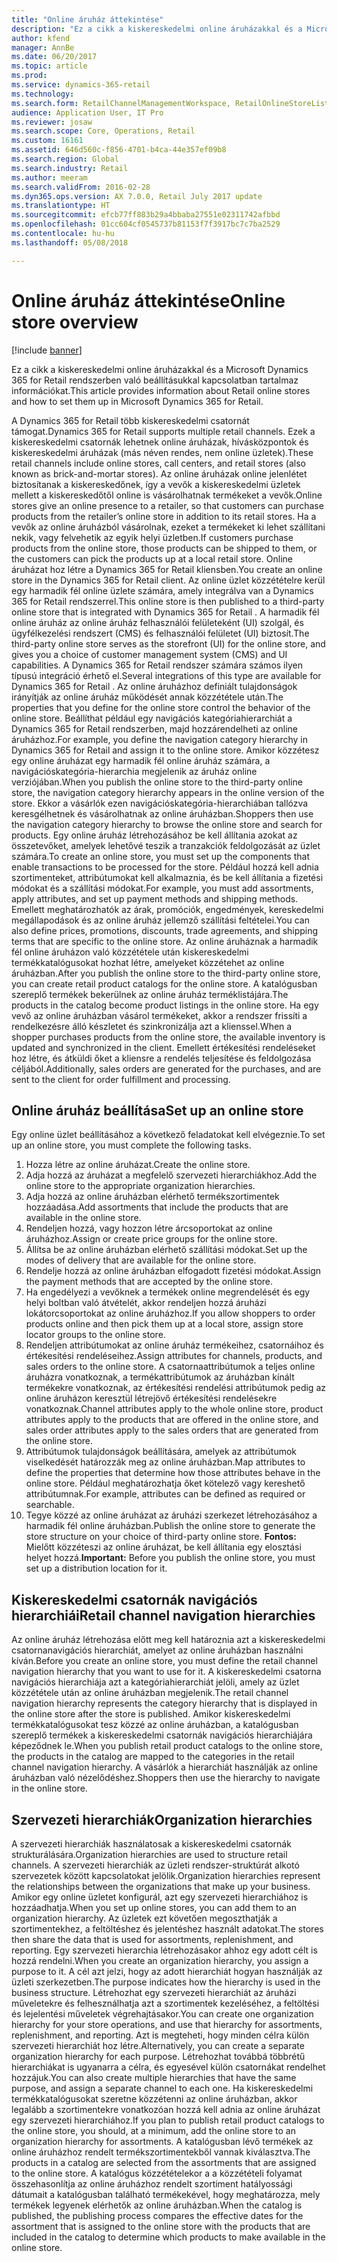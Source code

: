 ```yaml
---
title: "Online áruház áttekintése"
description: "Ez a cikk a kiskereskedelmi online áruházakkal és a Microsoft Dynamics 365 for Retail rendszerben való beállításukkal kapcsolatban tartalmaz információkat."
author: kfend
manager: AnnBe
ms.date: 06/20/2017
ms.topic: article
ms.prod: 
ms.service: dynamics-365-retail
ms.technology: 
ms.search.form: RetailChannelManagementWorkspace, RetailOnlineStoreList
audience: Application User, IT Pro
ms.reviewer: josaw
ms.search.scope: Core, Operations, Retail
ms.custom: 16161
ms.assetid: 646d560c-f856-4701-b4ca-44e357ef09b8
ms.search.region: Global
ms.search.industry: Retail
ms.author: meeram
ms.search.validFrom: 2016-02-28
ms.dyn365.ops.version: AX 7.0.0, Retail July 2017 update
ms.translationtype: HT
ms.sourcegitcommit: efcb77ff883b29a4bbaba27551e02311742afbbd
ms.openlocfilehash: 01cc604cf0545737b81153f7f3917bc7c7ba2529
ms.contentlocale: hu-hu
ms.lasthandoff: 05/08/2018

---
```


# <a name="online-store-overview"></a><span data-ttu-id="a241f-103">Online áruház áttekintése</span><span class="sxs-lookup"><span data-stu-id="a241f-103">Online store overview</span></span>

[!include [banner](includes/banner.md)]

<span data-ttu-id="a241f-104">Ez a cikk a kiskereskedelmi online áruházakkal és a Microsoft Dynamics 365 for Retail rendszerben való beállításukkal kapcsolatban tartalmaz információkat.</span><span class="sxs-lookup"><span data-stu-id="a241f-104">This article provides information about Retail online stores and how to set them up in Microsoft Dynamics 365 for Retail.</span></span>

<span data-ttu-id="a241f-105">A Dynamics 365 for Retail több kiskereskedelmi csatornát támogat.</span><span class="sxs-lookup"><span data-stu-id="a241f-105">Dynamics 365 for Retail supports multiple retail channels.</span></span> <span data-ttu-id="a241f-106">Ezek a kiskereskedelmi csatornák lehetnek online áruházak, hívásközpontok és kiskereskedelmi áruházak (más néven rendes, nem online üzletek).</span><span class="sxs-lookup"><span data-stu-id="a241f-106">These retail channels include online stores, call centers, and retail stores (also known as brick-and-mortar stores).</span></span> <span data-ttu-id="a241f-107">Az online áruházak online jelenlétet biztosítanak a kiskereskedőnek, így a vevők a kiskereskedelmi üzletek mellett a kiskereskedőtől online is vásárolhatnak termékeket a vevők.</span><span class="sxs-lookup"><span data-stu-id="a241f-107">Online stores give an online presence to a retailer, so that customers can purchase products from the retailer’s online store in addition to its retail stores.</span></span> <span data-ttu-id="a241f-108">Ha a vevők az online áruházból vásárolnak, ezeket a termékeket ki lehet szállítani nekik, vagy felvehetik az egyik helyi üzletben.</span><span class="sxs-lookup"><span data-stu-id="a241f-108">If customers purchase products from the online store, those products can be shipped to them, or the customers can pick the products up at a local retail store.</span></span> <span data-ttu-id="a241f-109">Online áruházat hoz létre a Dynamics 365 for Retail kliensben.</span><span class="sxs-lookup"><span data-stu-id="a241f-109">You create an online store in the Dynamics 365 for Retail client.</span></span> <span data-ttu-id="a241f-110">Az online üzlet közzétételre kerül egy harmadik fél online üzlete számára, amely integrálva van a Dynamics 365 for Retail rendszerrel.</span><span class="sxs-lookup"><span data-stu-id="a241f-110">This online store is then published to a third-party online store that is integrated with Dynamics 365 for Retail .</span></span> <span data-ttu-id="a241f-111">A harmadik fél online áruház az online áruház felhasználói felületeként (UI) szolgál, és ügyfélkezelési rendszert (CMS) és felhasználói felületet (UI) biztosít.</span><span class="sxs-lookup"><span data-stu-id="a241f-111">The third-party online store serves as the storefront (UI) for the online store, and gives you a choice of customer management system (CMS) and UI capabilities.</span></span> <span data-ttu-id="a241f-112">A Dynamics 365 for Retail rendszer számára számos ilyen típusú integráció érhető el.</span><span class="sxs-lookup"><span data-stu-id="a241f-112">Several integrations of this type are available for Dynamics 365 for Retail .</span></span> <span data-ttu-id="a241f-113">Az online áruházhoz definiált tulajdonságok irányítják az online áruház működését annak közzététele után.</span><span class="sxs-lookup"><span data-stu-id="a241f-113">The properties that you define for the online store control the behavior of the online store.</span></span> <span data-ttu-id="a241f-114">Beállíthat például egy navigációs kategóriahierarchiát a Dynamics 365 for Retail rendszerben, majd hozzárendelheti az online áruházhoz.</span><span class="sxs-lookup"><span data-stu-id="a241f-114">For example, you define the navigation category hierarchy in Dynamics 365 for Retail and assign it to the online store.</span></span> <span data-ttu-id="a241f-115">Amikor közzétesz egy online áruházat egy harmadik fél online áruház számára, a navigációskategória-hierarchia megjelenik az áruház online verziójában.</span><span class="sxs-lookup"><span data-stu-id="a241f-115">When you publish the online store to the third-party online store, the navigation category hierarchy appears in the online version of the store.</span></span> <span data-ttu-id="a241f-116">Ekkor a vásárlók ezen navigációskategória-hierarchiában tallózva keresgélhetnek és vásárolhatnak az online áruházban.</span><span class="sxs-lookup"><span data-stu-id="a241f-116">Shoppers then use the navigation category hierarchy to browse the online store and search for products.</span></span> <span data-ttu-id="a241f-117">Egy online áruház létrehozásához be kell állítania azokat az összetevőket, amelyek lehetővé teszik a tranzakciók feldolgozását az üzlet számára.</span><span class="sxs-lookup"><span data-stu-id="a241f-117">To create an online store, you must set up the components that enable transactions to be processed for the store.</span></span> <span data-ttu-id="a241f-118">Például hozzá kell adnia szortimenteket, attribútumokat kell alkalmaznia, és be kell állítania a fizetési módokat és a szállítási módokat.</span><span class="sxs-lookup"><span data-stu-id="a241f-118">For example, you must add assortments, apply attributes, and set up payment methods and shipping methods.</span></span> <span data-ttu-id="a241f-119">Emellett meghatározhatók az árak, promóciók, engedmények, kereskedelmi megállapodások és az online áruház jellemző szállítási feltételei.</span><span class="sxs-lookup"><span data-stu-id="a241f-119">You can also define prices, promotions, discounts, trade agreements, and shipping terms that are specific to the online store.</span></span> <span data-ttu-id="a241f-120">Az online áruháznak a harmadik fél online áruházon való közzététele után kiskereskedelmi termékkatalógusokat hozhat létre, amelyeket közzétehet az online áruházban.</span><span class="sxs-lookup"><span data-stu-id="a241f-120">After you publish the online store to the third-party online store, you can create retail product catalogs for the online store.</span></span> <span data-ttu-id="a241f-121">A katalógusban szereplő termékek bekerülnek az online áruház terméklistájára.</span><span class="sxs-lookup"><span data-stu-id="a241f-121">The products in the catalog become product listings in the online store.</span></span> <span data-ttu-id="a241f-122">Ha egy vevő az online áruházban vásárol termékeket, akkor a rendszer frissíti a rendelkezésre álló készletet és szinkronizálja azt a klienssel.</span><span class="sxs-lookup"><span data-stu-id="a241f-122">When a shopper purchases products from the online store, the available inventory is updated and synchronized in the client.</span></span> <span data-ttu-id="a241f-123">Emellett értékesítési rendeléseket hoz létre, és átküldi őket a kliensre a rendelés teljesítése és feldolgozása céljából.</span><span class="sxs-lookup"><span data-stu-id="a241f-123">Additionally, sales orders are generated for the purchases, and are sent to the client for order fulfillment and processing.</span></span>

## <a name="set-up-an-online-store"></a><span data-ttu-id="a241f-124">Online áruház beállítása</span><span class="sxs-lookup"><span data-stu-id="a241f-124">Set up an online store</span></span>
<span data-ttu-id="a241f-125">Egy online üzlet beállításához a következő feladatokat kell elvégeznie.</span><span class="sxs-lookup"><span data-stu-id="a241f-125">To set up an online store, you must complete the following tasks.</span></span>

1.  <span data-ttu-id="a241f-126">Hozza létre az online áruházat.</span><span class="sxs-lookup"><span data-stu-id="a241f-126">Create the online store.</span></span>
2.  <span data-ttu-id="a241f-127">Adja hozzá az áruházat a megfelelő szervezeti hierarchiákhoz.</span><span class="sxs-lookup"><span data-stu-id="a241f-127">Add the online store to the appropriate organization hierarchies.</span></span>
3.  <span data-ttu-id="a241f-128">Adja hozzá az online áruházban elérhető termékszortimentek hozzáadása.</span><span class="sxs-lookup"><span data-stu-id="a241f-128">Add assortments that include the products that are available in the online store.</span></span>
4.  <span data-ttu-id="a241f-129">Rendeljen hozzá, vagy hozzon létre árcsoportokat az online áruházhoz.</span><span class="sxs-lookup"><span data-stu-id="a241f-129">Assign or create price groups for the online store.</span></span>
5.  <span data-ttu-id="a241f-130">Állítsa be az online áruházban elérhető szállítási módokat.</span><span class="sxs-lookup"><span data-stu-id="a241f-130">Set up the modes of delivery that are available for the online store.</span></span>
6.  <span data-ttu-id="a241f-131">Rendelje hozzá az online áruházban elfogadott fizetési módokat.</span><span class="sxs-lookup"><span data-stu-id="a241f-131">Assign the payment methods that are accepted by the online store.</span></span>
7.  <span data-ttu-id="a241f-132">Ha engedélyezi a vevőknek a termékek online megrendelését és egy helyi boltban való átvételét, akkor rendeljen hozzá áruházi lokátorcsoportokat az online áruházhoz.</span><span class="sxs-lookup"><span data-stu-id="a241f-132">If you allow shoppers to order products online and then pick them up at a local store, assign store locator groups to the online store.</span></span>
8.  <span data-ttu-id="a241f-133">Rendeljen attribútumokat az online áruház termékeihez, csatornáihoz és értékesítési rendeléseihez.</span><span class="sxs-lookup"><span data-stu-id="a241f-133">Assign attributes for channels, products, and sales orders to the online store.</span></span> <span data-ttu-id="a241f-134">A csatornaattribútumok a teljes online áruházra vonatkoznak, a termékattribútumok az áruházban kínált termékekre vonatkoznak, az értékesítési rendelési attribútumok pedig az online áruházon keresztül létrejövő értékesítési rendelésekre vonatkoznak.</span><span class="sxs-lookup"><span data-stu-id="a241f-134">Channel attributes apply to the whole online store, product attributes apply to the products that are offered in the online store, and sales order attributes apply to the sales orders that are generated from the online store.</span></span>
9.  <span data-ttu-id="a241f-135">Attribútumok tulajdonságok beállítására, amelyek az attribútumok viselkedését határozzák meg az online áruházban.</span><span class="sxs-lookup"><span data-stu-id="a241f-135">Map attributes to define the properties that determine how those attributes behave in the online store.</span></span> <span data-ttu-id="a241f-136">Például meghatározhatja őket kötelező vagy kereshető attribútumnak.</span><span class="sxs-lookup"><span data-stu-id="a241f-136">For example, attributes can be defined as required or searchable.</span></span>
10. <span data-ttu-id="a241f-137">Tegye közzé az online áruházat az áruházi szerkezet létrehozásához a harmadik fél online áruházban.</span><span class="sxs-lookup"><span data-stu-id="a241f-137">Publish the online store to generate the store structure on your choice of third-party online store.</span></span> <span data-ttu-id="a241f-138">**Fontos:** Mielőtt közzéteszi az online áruházat, be kell állítania egy elosztási helyet hozzá.</span><span class="sxs-lookup"><span data-stu-id="a241f-138">**Important:** Before you publish the online store, you must set up a distribution location for it.</span></span>

## <a name="retail-channel-navigation-hierarchies"></a><span data-ttu-id="a241f-139">Kiskereskedelmi csatornák navigációs hierarchiái</span><span class="sxs-lookup"><span data-stu-id="a241f-139">Retail channel navigation hierarchies</span></span>
<span data-ttu-id="a241f-140">Az online áruház létrehozása előtt meg kell határoznia azt a kiskereskedelmi csatornanavigációs hierarchiát, amelyet az online áruházban használni kíván.</span><span class="sxs-lookup"><span data-stu-id="a241f-140">Before you create an online store, you must define the retail channel navigation hierarchy that you want to use for it.</span></span> <span data-ttu-id="a241f-141">A kiskereskedelmi csatorna navigációs hierarchiája azt a kategóriahierarchiát jelöli, amely az üzlet közzététele után az online áruházban megjelenik.</span><span class="sxs-lookup"><span data-stu-id="a241f-141">The retail channel navigation hierarchy represents the category hierarchy that is displayed in the online store after the store is published.</span></span> <span data-ttu-id="a241f-142">Amikor kiskereskedelmi termékkatalógusokat tesz közzé az online áruházban, a katalógusban szereplő termékek a kiskereskedelmi csatornák navigációs hierarchiájára képeződnek le.</span><span class="sxs-lookup"><span data-stu-id="a241f-142">When you publish retail product catalogs to the online store, the products in the catalog are mapped to the categories in the retail channel navigation hierarchy.</span></span> <span data-ttu-id="a241f-143">A vásárlók a hierarchiát használják az online áruházban való nézelődéshez.</span><span class="sxs-lookup"><span data-stu-id="a241f-143">Shoppers then use the hierarchy to navigate in the online store.</span></span>

## <a name="organization-hierarchies"></a><span data-ttu-id="a241f-144">Szervezeti hierarchiák</span><span class="sxs-lookup"><span data-stu-id="a241f-144">Organization hierarchies</span></span>
<span data-ttu-id="a241f-145">A szervezeti hierarchiák használatosak a kiskereskedelmi csatornák strukturálására.</span><span class="sxs-lookup"><span data-stu-id="a241f-145">Organization hierarchies are used to structure retail channels.</span></span> <span data-ttu-id="a241f-146">A szervezeti hierarchiák az üzleti rendszer-struktúrát alkotó szervezetek között kapcsolatokat jelölik.</span><span class="sxs-lookup"><span data-stu-id="a241f-146">Organization hierarchies represent the relationships between the organizations that make up your business.</span></span> <span data-ttu-id="a241f-147">Amikor egy online üzletet konfigurál, azt egy szervezeti hierarchiához is hozzáadhatja.</span><span class="sxs-lookup"><span data-stu-id="a241f-147">When you set up online stores, you can add them to an organization hierarchy.</span></span> <span data-ttu-id="a241f-148">Az üzletek ezt követően megoszthatják a szortimentekhez, a feltöltéshez és jelentéshez használt adatokat.</span><span class="sxs-lookup"><span data-stu-id="a241f-148">The stores then share the data that is used for assortments, replenishment, and reporting.</span></span> <span data-ttu-id="a241f-149">Egy szervezeti hierarchia létrehozásakor ahhoz egy adott célt is hozzá rendelni.</span><span class="sxs-lookup"><span data-stu-id="a241f-149">When you create an organization hierarchy, you assign a purpose to it.</span></span> <span data-ttu-id="a241f-150">A cél azt jelzi, hogy az adott hierarchiát hogyan használják az üzleti szerkezetben.</span><span class="sxs-lookup"><span data-stu-id="a241f-150">The purpose indicates how the hierarchy is used in the business structure.</span></span> <span data-ttu-id="a241f-151">Létrehozhat egy szervezeti hierarchiát az áruházi műveletekre és felhesználhatja azt a szortimentek kezeléséhez, a feltöltési és lejelentési műveletek végrehajtásakor.</span><span class="sxs-lookup"><span data-stu-id="a241f-151">You can create one organization hierarchy for your store operations, and use that hierarchy for assortments, replenishment, and reporting.</span></span> <span data-ttu-id="a241f-152">Azt is megteheti, hogy minden célra külön szervezeti hierarchiát hoz létre.</span><span class="sxs-lookup"><span data-stu-id="a241f-152">Alternatively, you can create a separate organization hierarchy for each purpose.</span></span> <span data-ttu-id="a241f-153">Létrehozhat továbbá többrétű hierarchiákat is ugyanarra a célra, és egyesével külön csatornákat rendelhet hozzájuk.</span><span class="sxs-lookup"><span data-stu-id="a241f-153">You can also create multiple hierarchies that have the same purpose, and assign a separate channel to each one.</span></span> <span data-ttu-id="a241f-154">Ha kiskereskedelmi termékkatalógusokat szeretne közzétenni az online áruházban, akkor legalább a szortimentekre vonatkozóan hozzá kell adnia az online áruházat egy szervezeti hierarchiához.</span><span class="sxs-lookup"><span data-stu-id="a241f-154">If you plan to publish retail product catalogs to the online store, you should, at a minimum, add the online store to an organization hierarchy for assortments.</span></span> <span data-ttu-id="a241f-155">A katalógusban lévő termékek az online áruházhoz rendelt termékszortimentekből vannak kiválasztva.</span><span class="sxs-lookup"><span data-stu-id="a241f-155">The products in a catalog are selected from the assortments that are assigned to the online store.</span></span> <span data-ttu-id="a241f-156">A katalógus közzétételekor a a közzétételi folyamat összehasonlítja az online áruházhoz rendelt szortiment hatályossági dátumait a katalógusban található termékekével, hogy meghatározza, mely termékek legyenek elérhetők az online áruházban.</span><span class="sxs-lookup"><span data-stu-id="a241f-156">When the catalog is published, the publishing process compares the effective dates for the assortment that is assigned to the online store with the products that are included in the catalog to determine which products to make available in the online store.</span></span>




